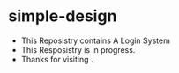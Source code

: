 # simple-design
* This Reposistry contains A Login System
* This Resposistry is in progress.
* Thanks for visiting .
#
